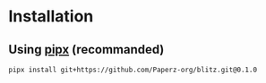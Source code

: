 # Installation

## Using [pipx](https://pipx.pypa.io/stable/installation/) (recommanded)
```bash
pipx install git+https://github.com/Paperz-org/blitz.git@0.1.0
```